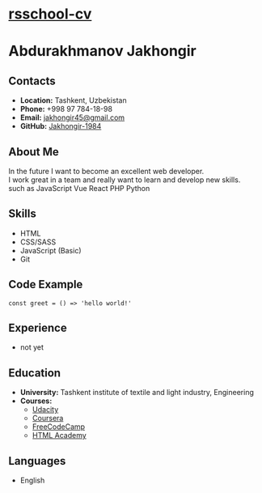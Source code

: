 # __[rsschool-cv](https://Jakhongir-1984.github.io/rsschool-cv/)__

# __Abdurakhmanov Jakhongir__

## __Contacts__
- __Location:__ Tashkent, Uzbekistan
- __Phone:__ +998 97 784-18-98
- __Email:__ jakhongir45@gmail.com
- __GitHub:__ [Jakhongir-1984](https://github.com/Jakhongir-1984)

## __About Me__
In the future I want to become an excellent web developer. \
I work great in a team and really want to learn and develop new skills. \
such as JavaScript Vue React PHP Python

## __Skills__
- HTML
- CSS/SASS
- JavaScript (Basic)
- Git

## __Code Example__
```
const greet = () => 'hello world!'

```

## __Experience__
- not yet

## __Education__ 
- __University:__ Tashkent institute of textile and light industry, Engineering
- __Courses:__
  - [Udacity](https://www.udacity.com/)
  - [Coursera](https://ru.coursera.org/) 
  - [FreeCodeCamp](https://www.freecodecamp.org)
  - [HTML Academy](https://www.htmlacademy.ru)

## __Languages__
- English
